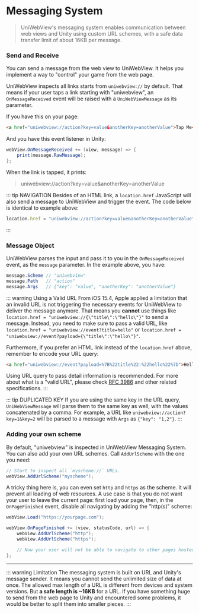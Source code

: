 # Messaging System

> UniWebView's messaging system enables communication between web views and Unity using custom URL schemes, with a safe data transfer limit of about 16KB per message.

### Send and Receive

You can send a message from the web view to UniWebView. It helps you implement a way to "control" your game from the web page.

UniWebView inspects all links starts from `uniwebview://` by default. That means if your user taps a link starting with "uniwebview", an `OnMessageReceived` event will be raised with a `UniWebViewMessage` as its parameter.

If you have this on your page:

```html
<a href="uniwebview://action?key=value&anotherKey=anotherValue">Tap Me</a>
```

And you have this event listener in Unity:

```csharp
webView.OnMessageReceived += (view, message) => {
    print(message.RawMessage);
};
```

When the link is tapped, it prints:

> uniwebview://action?key=value&anotherKey=anotherValue

::: tip NAVIGATION
Besides of an HTML link, a `location.href` JavaScript will also send a message to UniWebView and trigger the event. The code below is identical to example above:

```javascript
location.href = "uniwebview://action?key=value&anotherKey=anotherValue";
```

:::

### Message Object

UniWebView parses the input and pass it to you in the `OnMessageReceived` event, as the `message` parameter. In the example above, you have:

```csharp
message.Scheme // "uniwebview"
message.Path   // "action"
message.Args   // {"key": "value", "anotherKey": "anotherValue"}
```

::: warning Using a Valid URL
From iOS 15.4, Apple applied a limitation that an invalid URL is not triggering the necessary events for UniWebView to deliver the message anymore.
That means you **cannot** use things like `location.href = "uniwebview://{\"title\":\"hello\"}"` to send a message. Instead, you need to make sure to pass a valid URL, like `location.href = "uniwebview://event?title=hello"` or `location.href = "uniwebview://event?payload={\"title\":\"hello\"}"`.

Furthermore, if you prefer an HTML link instead of the `location.href` above, remember to encode your URL query:

```html
<a href="uniwebview://event?payload=%7B%22title%22:%22hello%22%7D">Hello</a>
```

Using URL query to pass detail information is recommended. For more about what is a "valid URL", please check [RFC 3986](https://datatracker.ietf.org/doc/html/rfc3986) and other related specifications.
:::

::: tip DUPLICATED KEY
If you are using the same key in the URL query, `UniWebViewMessage` will parse them to the same key as well, with the values concatenated by a comma. For example, a URL like `uniwebview://action?key=1&key=2` will be parsed to a message with `Args` as `{"key": "1,2"}`.
:::

### Adding your own scheme

By default, "uniwebview" is inspected in UniWebView Messaging System. You can also add your own URL schemes. Call `AddUrlScheme` with the one you need:

```csharp
// Start to inspect all `myscheme://` URLs.
webView.AddUrlScheme("myscheme");
```

A tricky thing here is, you can even set `http` and `https` as the scheme. It will prevent all loading of web resources. A use case is that you do not want your user to leave the current page: first load your page, then, in the `OnPageFinished` event, disable all navigating by adding the "http(s)" scheme:

```csharp
webView.Load("https://yourpage.com");

webView.OnPageFinished += (view, statusCode, url) => {
    webView.AddUrlScheme("http");
    webView.AddUrlScheme("https");

    // Now your user will not be able to navigate to other pages hosted on HTTP or HTTPS.
};
```

---

::: warning Limitation
The messaging system is built on URL and Unity's message sender. It means you cannot send the unlimited size of data at once. The allowed max length of a URL is different from devices and system versions. But **a safe length is ~16KB** for a URL. If you have something huge to send from the web page to Unity and encountered some problems, it would be better to split them into smaller pieces.
:::
